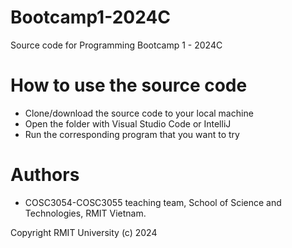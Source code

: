# Bootcamp1-2024C
Source code for Programming Bootcamp 1 - 2024C

# How to use the source code
* Clone/download the source code to your local machine
* Open the folder with Visual Studio Code or IntelliJ
* Run the corresponding program that you want to try 


# Authors
* COSC3054-COSC3055 teaching team, School of Science and Technologies, RMIT Vietnam.

Copyright RMIT University (c) 2024
